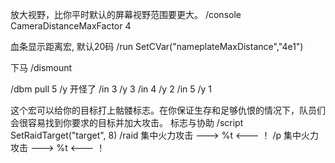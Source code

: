 放大视野，比你平时默认的屏幕视野范围要更大。
/console CameraDistanceMaxFactor 4

血条显示距离宏, 默认20码
/run SetCVar("nameplateMaxDistance","4e1") 

下马
/dismount


/dbm pull 5
/y 开怪了
/in 3   /y 3
/in 4  /y 2
/in 5  /y 1


这个宏可以给你的目标打上骷髅标志。在你保证生存和足够仇恨的情况下，队员们会很容易找到你要求的目标并加大攻击。
标志与协助
/script SetRaidTarget("target", 8)
/raid 集中火力攻击 ---> %t <--- ！
/p 集中火力攻击 ---> %t <--- ！


